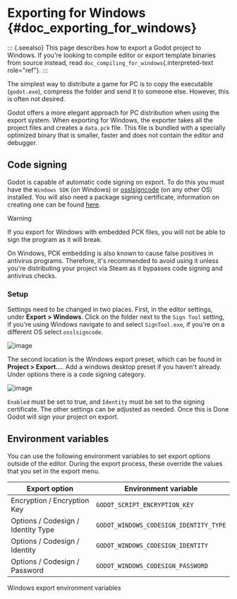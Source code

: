 # Exporting for Windows {#doc_exporting_for_windows}

::: {.seealso}
This page describes how to export a Godot project to Windows. If you\'re
looking to compile editor or export template binaries from source
instead, read `doc_compiling_for_windows`{.interpreted-text role="ref"}.
:::

The simplest way to distribute a game for PC is to copy the executable
(`godot.exe`), compress the folder and send it to someone else. However,
this is often not desired.

Godot offers a more elegant approach for PC distribution when using the
export system. When exporting for Windows, the exporter takes all the
project files and creates a `data.pck` file. This file is bundled with a
specially optimized binary that is smaller, faster and does not contain
the editor and debugger.

## Code signing

Godot is capable of automatic code signing on export. To do this you
must have the `Windows SDK` (on Windows) or
[osslsigncode](https://github.com/mtrojnar/osslsigncode) (on any other
OS) installed. You will also need a package signing certificate,
information on creating one can be found
[here](https://learn.microsoft.com/en-us/windows/msix/package/create-certificate-package-signing).

> [!WARNING]
> If you export for Windows with embedded PCK files, you will not be
> able to sign the program as it will break.
>
> On Windows, PCK embedding is also known to cause false positives in
> antivirus programs. Therefore, it\'s recommended to avoid using it
> unless you\'re distributing your project via Steam as it bypasses code
> signing and antivirus checks.

### Setup

Settings need to be changed in two places. First, in the editor
settings, under **Export \> Windows**. Click on the folder next to the
`Sign Tool` setting, if you\'re using Windows navigate to and select
`SignTool.exe`, if you\'re on a different OS select `osslsigncode`.

![image](img/windows_editor_settings.webp)

The second location is the Windows export preset, which can be found in
**Project \> Export\...**. Add a windows desktop preset if you haven\'t
already. Under options there is a code signing category.

![image](img/windows_export_codesign.webp)

`Enabled` must be set to true, and `Identity` must be set to the signing
certificate. The other settings can be adjusted as needed. Once this is
Done Godot will sign your project on export.

## Environment variables

You can use the following environment variables to set export options
outside of the editor. During the export process, these override the
values that you set in the export menu.

| Export option                      | Environment variable                   |
|------------------------------------|----------------------------------------|
| Encryption / Encryption Key        | `GODOT_SCRIPT_ENCRYPTION_KEY`          |
| Options / Codesign / Identity Type | `GODOT_WINDOWS_CODESIGN_IDENTITY_TYPE` |
| Options / Codesign / Identity      | `GODOT_WINDOWS_CODESIGN_IDENTITY`      |
| Options / Codesign / Password      | `GODOT_WINDOWS_CODESIGN_PASSWORD`      |

Windows export environment variables

